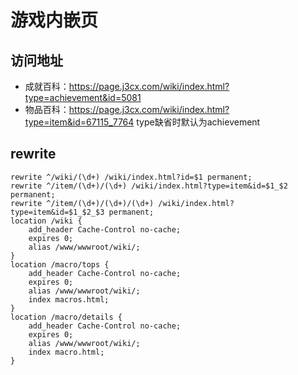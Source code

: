 # 游戏内嵌页

## 访问地址
+ 成就百科：https://page.j3cx.com/wiki/index.html?type=achievement&id=5081
+ 物品百科：https://page.j3cx.com/wiki/index.html?type=item&id=67115_7764
type缺省时默认为achievement

## rewrite
```
rewrite ^/wiki/(\d+) /wiki/index.html?id=$1 permanent;
rewrite ^/item/(\d+)/(\d+) /wiki/index.html?type=item&id=$1_$2 permanent;
rewrite ^/item/(\d+)/(\d+)/(\d+) /wiki/index.html?type=item&id=$1_$2_$3 permanent;
location /wiki {
    add_header Cache-Control no-cache;
    expires 0;
    alias /www/wwwroot/wiki/;
}
location /macro/tops {
    add_header Cache-Control no-cache;
    expires 0;
    alias /www/wwwroot/wiki/;
    index macros.html;
}
location /macro/details {
    add_header Cache-Control no-cache;
    expires 0;
    alias /www/wwwroot/wiki/;
    index macro.html;
}
```
